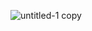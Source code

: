 
![untitled-1 copy](https://user-images.githubusercontent.com/45529501/49674578-07127c80-faa5-11e8-9e9d-24b7205c81a4.jpg)

